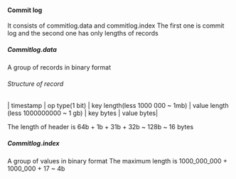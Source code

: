 #### Commit log
It consists of commitlog.data and commitlog.index
The first one is commit log and the second one has only lengths of records

##### Commitlog.data
A group of records in binary format

###### Structure of record
| timestamp | op type(1 bit) | key length(less 1000 000 ~ 1mb) | value length (less 1000000000 ~ 1 gb) | key bytes | value bytes|   

The length of header is 64b + 1b + 31b + 32b ~ 128b ~ 16 bytes

##### Commitlog.index
A group of values in binary format
The maximum length is 1000_000_000 + 1000_000 + 17 ~ 4b
